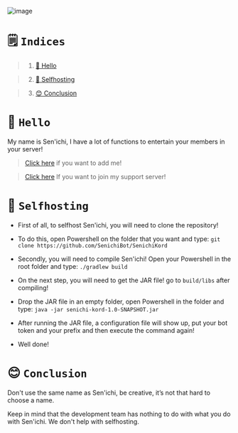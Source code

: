 ![image](https://cdn.discordapp.com/emojis/820733081966608415.png?v=1)

# 🗒️ `Indices`

> 1. [👋 Hello](https://github.com/SenichiBot/SenichiKord/tree/main#-hello)
 
> 2. [🚀 Selfhosting](https://github.com/SenichiBot/SenichiKord/tree/main#-selfhosting)

> 3. [😊 Conclusion](https://github.com/SenichiBot/SenichiKord/tree/main#-conclusion)
# 👋 `Hello`
 My name is Sen'ichi, I have a lot of functions to entertain your members in your server!
> [Click here](https://discord.com/api/oauth2/authorize?client_id=758128536908988436&permissions=37080128&scope=bot) if you want to add me!

> [Click here](https://discord.gg/Akw8UAd) If you want to join my support server!
# 🚀 `Selfhosting`
* First of all, to selfhost Sen'ichi, you will need to clone the repository!

* To do this, open Powershell on the folder that you want and type: `git clone https://github.com/SenichiBot/SenichiKord`

* Secondly, you will need to compile Sen'ichi! Open your Powershell in the root folder and type: `./gradlew build`

* On the next step, you will need to get the JAR file! go to `build/libs` after compiling!

* Drop the JAR file in an empty folder, open Powershell in the folder and type: `java -jar senichi-kord-1.0-SNAPSHOT.jar`
 
* After running the JAR file, a configuration file will show up, put your bot token and your prefix and then execute the command again!

* Well done!
# 😊 `Conclusion`

Don't use the same name as Sen'ichi, be creative, it’s not that hard to choose a name.

Keep in mind that the development team has nothing to do with what you do with Sen'ichi. We don't help with selfhosting.
